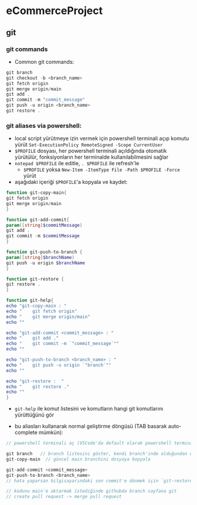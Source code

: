 # eCommerceProject
## git
### git commands
* Common git commands:
```ps1
git branch
git checkout -b <branch_name>
git fetch origin
git merge origin/main
git add .
git commit -m "commit_message"
git push -u origin <branch_name>
git restore .
```
### git aliases via powershell:

* local script yürütmeye izin vermek için powershell terminali açıp komutu yürüt `Set-ExecutionPolicy RemoteSigned -Scope CurrentUser`
* `$PROFILE` dosyası, her powershell terminali açıldığında otomatik yürütülür, fonksiyonların her terminalde kullanılabilmesini sağlar 
*  `notepad $PROFILE` ile editle, `. $PROFILE` ile refresh'le
    * `$PROFILE` yoksa `New-Item -ItemType File -Path $PROFILE -Force` yürüt
* aşağıdaki içeriği `$PROFILE`'a kopyala ve kaydet:
```ps1
function git-copy-main{
git fetch origin
git merge origin/main
}

function git-add-commit{
param([string]$commitMessage)
git add .
git commit -m $commitMessage
}

function git-push-to-branch {
param([string]$branchName)
git push -u origin $branchName
}

function git-restore {
git restore .
}

function git-help{
echo "git-copy-main : "
echo "    git fetch origin"
echo "    git merge origin/main"
echo ""

echo "git-add-commit <commit_message> : "
echo "    git add ."
echo "    git commit -m `"commit_message`""
echo ""

echo "git-push-to-branch <branch_name> : "
echo "    git push -u origin `"branch`""
echo ""

echo "git-restore :  "
echo "    git restore ."
echo ""
}
```

* `git-help` ile komut listesini ve komutların hangi git komutlarını yürüttüğünü gör

* bu aliasları kullanarak normal geliştirme döngüsü (TAB basarak auto-complete mümkün):
```h
// powershell terminali aç (VSCode'da default olarak powershell terminali açılıyor, CTRL+SHIFT+P -> "Terminal: Create New Terminal)

git branch   // branch listesini göster, kendi branch'inde olduğundan emin ol, değilsen `git checkout <branch_name>` ile branch'ine geç
git-copy-main  // güncel main branchini dosyaya kopyala

git-add-commit <commit_message>
git-push-to-branch <branch_name>
// hata yaparsan bilgisayarındaki son commit'e dönmek için `git-restore` yürüt

// kodunu main'e aktarmak istediğinde githubda branch sayfana git
// create pull request -> merge pull request
```